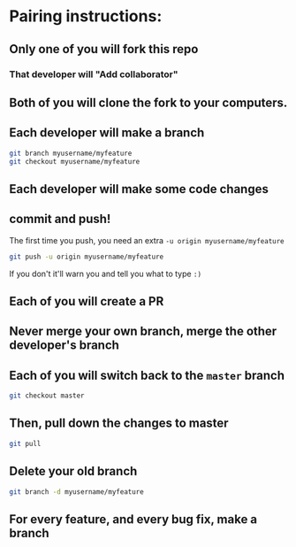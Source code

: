 # Pairing instructions:

## Only one of you will fork this repo

### That developer will "Add collaborator"

## Both of you will clone the fork to your computers.

## Each developer will make a branch

```sh
git branch myusername/myfeature
git checkout myusername/myfeature
```

## Each developer will make some code changes

## commit and push!

The first time you push, you need an extra `-u origin myusername/myfeature`

```sh
git push -u origin myusername/myfeature
```

If you don't it'll warn you and tell you what to type `:)`

## Each of you will create a PR

## Never merge your own branch, merge the other developer's branch

## Each of you will switch back to the `master` branch

```sh
git checkout master
```

## Then, pull down the changes to master

```sh
git pull
```

## Delete your old branch

```sh
git branch -d myusername/myfeature
```

## For every feature, and every bug fix, make a branch

